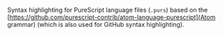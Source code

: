 Syntax highlighting for PureScript language files (`.purs`) based on the [https://github.com/purescript-contrib/atom-language-purescript](Atom grammar)
(which is also used for GitHub syntax highlighting).